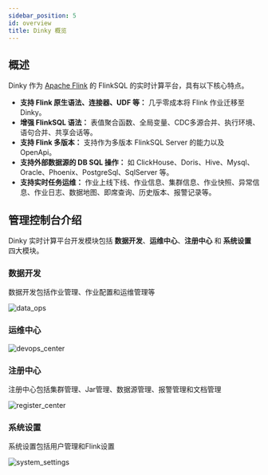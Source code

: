 ```yaml
---
sidebar_position: 5
id: overview
title: Dinky 概览
---
```



## 概述

Dinky 作为 [Apache Flink](https://github.com/apache/flink) 的 FlinkSQL 的实时计算平台，具有以下核心特点。

- **支持 Flink 原生语法、连接器、UDF 等：** 几乎零成本将 Flink 作业迁移至 Dinky。
- **增强 FlinkSQL 语法：** 表值聚合函数、全局变量、CDC多源合并、执行环境、语句合并、共享会话等。
- **支持 Flink 多版本：** 支持作为多版本 FlinkSQL Server 的能力以及 OpenApi。
- **支持外部数据源的 DB SQL 操作：** 如 ClickHouse、Doris、Hive、Mysql、Oracle、Phoenix、PostgreSql、SqlServer 等。
- **支持实时任务运维：** 作业上线下线、作业信息、集群信息、作业快照、异常信息、作业日志、数据地图、即席查询、历史版本、报警记录等。


## 管理控制台介绍

Dinky 实时计算平台开发模块包括 **数据开发**、**运维中心**、**注册中心** 和 **系统设置** 四大模块。

### 数据开发

数据开发包括作业管理、作业配置和运维管理等

![data_ops](http://www.aiwenmo.com/dinky/docs/zh-CN/overview/data_ops.png)

### 运维中心

![devops_center](http://www.aiwenmo.com/dinky/docs/zh-CN/overview/devops_center.png)

### 注册中心

注册中心包括集群管理、Jar管理、数据源管理、报警管理和文档管理

![register_center](http://www.aiwenmo.com/dinky/docs/zh-CN/overview/register_center.png)

### 系统设置

系统设置包括用户管理和Flink设置

![system_settings](http://www.aiwenmo.com/dinky/docs/zh-CN/overview/system_settings.png)
